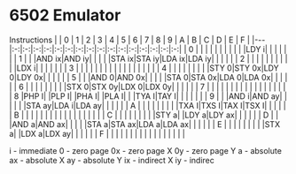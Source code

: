 # 6502 Emulator

Instructions
|   | 0 | 1 | 2 | 3 | 4 | 5 | 6 | 7 | 8 | 9 | A | B | C | D | E | F |
|---|:-:|:-:|:-:|:-:|:-:|:-:|:-:|:-:|:-:|:-:|:-:|:-:|:-:|:-:|:-:|:-:|
| 0 |   |   |   |   |   |   |   |   |   |   |LDY i|   |   |   |   |   |
| 1 |   |   |AND ix|AND iy|   |   |   |   |STA ix|STA iy|LDA ix|LDA iy|   |   |   |   |
| 2 |   |   |   |   |   |   |   |   |   |   |LDX i|   |   |   |   |   |
| 3 |   |   |   |   |   |   |   |   |   |   |   |   |   |   |   |   |
| 4 |   |   |   |   |   |   |   |   |STY 0|STY 0x|LDY 0|LDY 0x|   |   |   |   |
| 5 |   |   |AND 0|AND 0x|   |   |   |   |STA 0|STA 0x|LDA 0|LDA 0x|   |   |   |   |
| 6 |   |   |   |   |   |   |   |   |STX 0|STX 0y|LDX 0|LDX 0y|   |   |   |   |
| 7 |   |   |   |   |   |   |   |   |   |   |   |   |   |   |   |   |
| 8 |PHP I|   |PLP I|   |PHA I|   |PLA I|   |   |TYA I|TAY I|   |   |   |   |   |
| 9 |   |   |AND i|AND ay|   |   |   |   |   |STA ay|LDA i|LDA ay|   |   |   |   |
| A |   |   |   |   |   |   |   |   |TXA I|TXS I|TAX I|TSX I|   |   |   |   |
| B |   |   |   |   |   |   |   |   |   |   |   |   |   |   |   |   |
| C |   |   |   |   |   |   |   |   |STY a|   |LDY a|LDY ax|   |   |   |   |
| D |   |   |AND a|AND ax|   |   |   |   |STA a|STA ax|LDA a|LDA ax|   |   |   |   |
| E |   |   |   |   |   |   |   |   |STX a|   |LDX a|LDX ay|   |   |   |   |
| F |   |   |   |   |   |   |   |   |   |   |   |   |   |   |   |   |

i - immediate
0 - zero page
0x - zero page X
0y - zero page Y
a - absolute
ax - absolute X
ay - absolute Y
ix - indirect X
iy - indirec